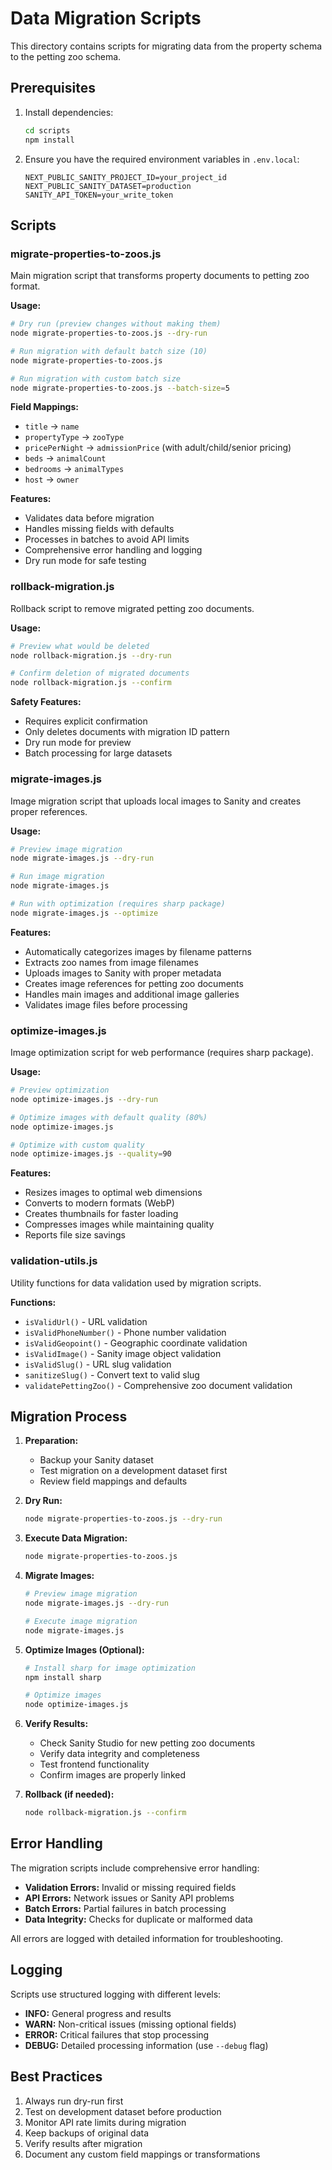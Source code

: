 # Data Migration Scripts

This directory contains scripts for migrating data from the property schema to the petting zoo schema.

## Prerequisites

1. Install dependencies:
   ```bash
   cd scripts
   npm install
   ```

2. Ensure you have the required environment variables in `.env.local`:
   ```
   NEXT_PUBLIC_SANITY_PROJECT_ID=your_project_id
   NEXT_PUBLIC_SANITY_DATASET=production
   SANITY_API_TOKEN=your_write_token
   ```

## Scripts

### migrate-properties-to-zoos.js

Main migration script that transforms property documents to petting zoo format.

**Usage:**
```bash
# Dry run (preview changes without making them)
node migrate-properties-to-zoos.js --dry-run

# Run migration with default batch size (10)
node migrate-properties-to-zoos.js

# Run migration with custom batch size
node migrate-properties-to-zoos.js --batch-size=5
```

**Field Mappings:**
- `title` → `name`
- `propertyType` → `zooType`
- `pricePerNight` → `admissionPrice` (with adult/child/senior pricing)
- `beds` → `animalCount`
- `bedrooms` → `animalTypes`
- `host` → `owner`

**Features:**
- Validates data before migration
- Handles missing fields with defaults
- Processes in batches to avoid API limits
- Comprehensive error handling and logging
- Dry run mode for safe testing

### rollback-migration.js

Rollback script to remove migrated petting zoo documents.

**Usage:**
```bash
# Preview what would be deleted
node rollback-migration.js --dry-run

# Confirm deletion of migrated documents
node rollback-migration.js --confirm
```

**Safety Features:**
- Requires explicit confirmation
- Only deletes documents with migration ID pattern
- Dry run mode for preview
- Batch processing for large datasets

### migrate-images.js

Image migration script that uploads local images to Sanity and creates proper references.

**Usage:**
```bash
# Preview image migration
node migrate-images.js --dry-run

# Run image migration
node migrate-images.js

# Run with optimization (requires sharp package)
node migrate-images.js --optimize
```

**Features:**
- Automatically categorizes images by filename patterns
- Extracts zoo names from image filenames
- Uploads images to Sanity with proper metadata
- Creates image references for petting zoo documents
- Handles main images and additional image galleries
- Validates image files before processing

### optimize-images.js

Image optimization script for web performance (requires sharp package).

**Usage:**
```bash
# Preview optimization
node optimize-images.js --dry-run

# Optimize images with default quality (80%)
node optimize-images.js

# Optimize with custom quality
node optimize-images.js --quality=90
```

**Features:**
- Resizes images to optimal web dimensions
- Converts to modern formats (WebP)
- Creates thumbnails for faster loading
- Compresses images while maintaining quality
- Reports file size savings

### validation-utils.js

Utility functions for data validation used by migration scripts.

**Functions:**
- `isValidUrl()` - URL validation
- `isValidPhoneNumber()` - Phone number validation
- `isValidGeopoint()` - Geographic coordinate validation
- `isValidImage()` - Sanity image object validation
- `isValidSlug()` - URL slug validation
- `sanitizeSlug()` - Convert text to valid slug
- `validatePettingZoo()` - Comprehensive zoo document validation

## Migration Process

1. **Preparation:**
   - Backup your Sanity dataset
   - Test migration on a development dataset first
   - Review field mappings and defaults

2. **Dry Run:**
   ```bash
   node migrate-properties-to-zoos.js --dry-run
   ```

3. **Execute Data Migration:**
   ```bash
   node migrate-properties-to-zoos.js
   ```

4. **Migrate Images:**
   ```bash
   # Preview image migration
   node migrate-images.js --dry-run
   
   # Execute image migration
   node migrate-images.js
   ```

5. **Optimize Images (Optional):**
   ```bash
   # Install sharp for image optimization
   npm install sharp
   
   # Optimize images
   node optimize-images.js
   ```

6. **Verify Results:**
   - Check Sanity Studio for new petting zoo documents
   - Verify data integrity and completeness
   - Test frontend functionality
   - Confirm images are properly linked

7. **Rollback (if needed):**
   ```bash
   node rollback-migration.js --confirm
   ```

## Error Handling

The migration scripts include comprehensive error handling:

- **Validation Errors:** Invalid or missing required fields
- **API Errors:** Network issues or Sanity API problems
- **Batch Errors:** Partial failures in batch processing
- **Data Integrity:** Checks for duplicate or malformed data

All errors are logged with detailed information for troubleshooting.

## Logging

Scripts use structured logging with different levels:
- **INFO:** General progress and results
- **WARN:** Non-critical issues (missing optional fields)
- **ERROR:** Critical failures that stop processing
- **DEBUG:** Detailed processing information (use `--debug` flag)

## Best Practices

1. Always run dry-run first
2. Test on development dataset before production
3. Monitor API rate limits during migration
4. Keep backups of original data
5. Verify results after migration
6. Document any custom field mappings or transformations